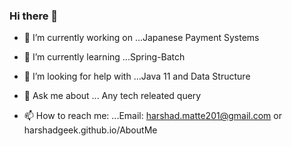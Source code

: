 ### Hi there 👋

<!--
**harshadgeek/harshadgeek** is a ✨ _special_ ✨ repository because its `README.md` (this file) appears on your GitHub profile.

Here are some ideas to get you started:
- 😄 Pronouns: ...
- ⚡ Fun fact: ...
- 👯 I’m looking to collaborate on ...
-->
- 🔭 I’m currently working on ...Japanese Payment Systems
- 🌱 I’m currently learning ...Spring-Batch

- 🤔 I’m looking for help with ...Java 11 and Data Structure
- 💬 Ask me about ... Any tech releated query
- 📫 How to reach me: ...Email: harshad.matte201@gmail.com or harshadgeek.github.io/AboutMe

